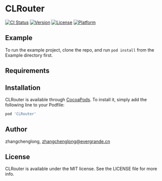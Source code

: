 # CLRouter

[![CI Status](https://img.shields.io/travis/zhangchenglong/CLRouter.svg?style=flat)](https://travis-ci.org/zhangchenglong/CLRouter)
[![Version](https://img.shields.io/cocoapods/v/CLRouter.svg?style=flat)](https://cocoapods.org/pods/CLRouter)
[![License](https://img.shields.io/cocoapods/l/CLRouter.svg?style=flat)](https://cocoapods.org/pods/CLRouter)
[![Platform](https://img.shields.io/cocoapods/p/CLRouter.svg?style=flat)](https://cocoapods.org/pods/CLRouter)

## Example

To run the example project, clone the repo, and run `pod install` from the Example directory first.

## Requirements

## Installation

CLRouter is available through [CocoaPods](https://cocoapods.org). To install
it, simply add the following line to your Podfile:

```ruby
pod 'CLRouter'
```

## Author

zhangchenglong, zhangchenglong@evergrande.cn

## License

CLRouter is available under the MIT license. See the LICENSE file for more info.
